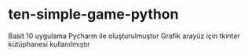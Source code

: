 # ten-simple-game-python
 Basit 10 uygulama
Pycharm ile oluşturulmuştur
Grafik arayüz için tkinter kütüphanesi kullanılmıştır
